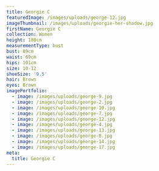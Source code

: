 ```yaml
---
title: Georgie C
featuredImage: /images/uploads/george-12.jpg
imageThumbnail: /images/uploads/georgie-her-shadow.jpg
firstName: Georgie C
collection: Women
height: 180cm
measurementType: bust
bust: 89cm
waist: 69cm
hips: 101cm
size: 10-12
shoeSize: '9.5'
hair: Brown
eyes: Brown
imagePortfolio:
  - image: /images/uploads/george-9.jpg
  - image: /images/uploads/george-2.jpg
  - image: /images/uploads/george-10.jpg
  - image: /images/uploads/george-7.jpg
  - image: /images/uploads/george-12.jpg
  - image: /images/uploads/george-4.jpg
  - image: /images/uploads/george-13.jpg
  - image: /images/uploads/george-8.jpg
  - image: /images/uploads/george-14.jpg
  - image: /images/uploads/george-17.jpg
meta:
  title: Georgie C
---
```


